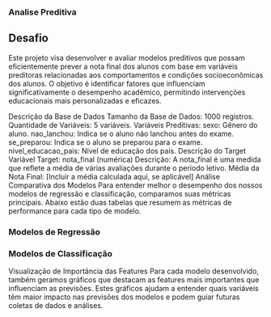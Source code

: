 ### Analise Preditiva
## Desafio
Este projeto visa desenvolver e avaliar modelos preditivos que possam eficientemente prever a nota final dos alunos com base em variáveis preditoras relacionadas aos comportamentos e condições socioeconômicas dos alunos. O objetivo é identificar fatores que influenciam significativamente o desempenho acadêmico, permitindo intervenções educacionais mais personalizadas e eficazes.

Descrição da Base de Dados
Tamanho da Base de Dados: 1000 registros.
Quantidade de Variáveis: 5 variáveis.
Variáveis Preditivas:
sexo: Gênero do aluno.
nao_lanchou: Indica se o aluno não lanchou antes do exame.
se_preparou: Indica se o aluno se preparou para o exame.
nivel_educacao_pais: Nível de educação dos pais.
Descrição do Target
Variável Target: nota_final (numérica)
Descrição: A nota_final é uma medida que reflete a média de várias avaliações durante o período letivo.
Média da Nota Final: [Incluir a média calculada aqui, se aplicável]
Análise Comparativa dos Modelos
Para entender melhor o desempenho dos nossos modelos de regressão e classificação, comparamos suas métricas principais. Abaixo estão duas tabelas que resumem as métricas de performance para cada tipo de modelo.

### Modelos de Regressão
### Modelos de Classificação

Visualização de Importância das Features
Para cada modelo desenvolvido, também geramos gráficos que destacam as features mais importantes que influenciam as previsões. Estes gráficos ajudam a entender quais variáveis têm maior impacto nas previsões dos modelos e podem guiar futuras coletas de dados e análises.
